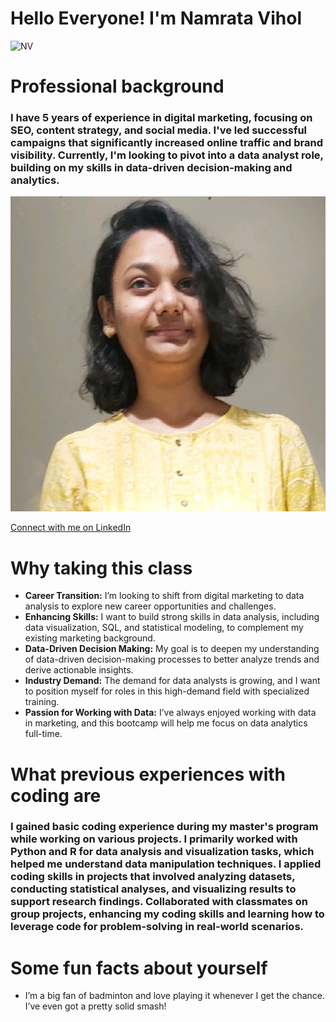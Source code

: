 # Hello Everyone! I'm Namrata Vihol
![NV](https://github.com/user-attachments/assets/8893965e-82e2-4b3e-8a2c-35e591707df5)
# Professional background
### I have 5 years of experience in digital marketing, focusing on SEO, content strategy, and social media. I've led successful campaigns that significantly increased online traffic and brand visibility. Currently, I'm looking to pivot into a data analyst role, building on my skills in data-driven decision-making and analytics.
![LinkedIn](https://github.com/Namy7/profile/blob/main/NV.png)

[Connect with me on LinkedIn](https://www.linkedin.com/in/namratavihol/)
# Why taking this class 
- **Career Transition:** I’m looking to shift from digital marketing to data analysis to explore new career opportunities and challenges.
- **Enhancing Skills:** I want to build strong skills in data analysis, including data visualization, SQL, and statistical modeling, to complement my existing marketing background.
- **Data-Driven Decision Making:** My goal is to deepen my understanding of data-driven decision-making processes to better analyze trends and derive actionable insights.
- **Industry Demand:** The demand for data analysts is growing, and I want to position myself for roles in this high-demand field with specialized training.
- **Passion for Working with Data:** I’ve always enjoyed working with data in marketing, and this bootcamp will help me focus on data analytics full-time.
# What previous experiences with coding are
###  I gained basic coding experience during my master's program while working on various projects. I primarily worked with Python and R for data analysis and visualization tasks, which helped me understand data manipulation techniques. I applied coding skills in projects that involved analyzing datasets, conducting statistical analyses, and visualizing results to support research findings. Collaborated with classmates on group projects, enhancing my coding skills and learning how to leverage code for problem-solving in real-world scenarios.
# Some fun facts about yourself
- I’m a big fan of badminton and love playing it whenever I get the chance. I’ve even got a pretty solid smash!
